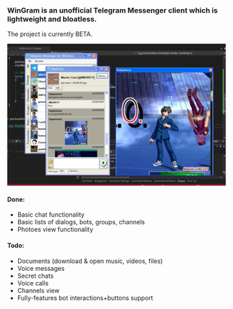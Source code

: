 ﻿### WinGram is an unofficial Telegram Messenger client which is lightweight and bloatless.
The project is currently BETA.

![](https://github.com/OtsoSoftware/WinGram/blob/master/Resources/public/demo1.jpg?raw=true)

#### Done:
- Basic chat functionality
- Basic lists of dialogs, bots, groups, channels
- Photoes view functionality

#### Todo:
- Documents (download & open music, videos, files)
- Voice messages
- Secret chats
- Voice calls
- Channels view
- Fully-features bot interactions+buttons support